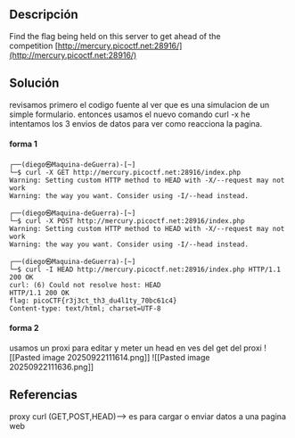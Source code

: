 ## Descripción
Find the flag being held on this server to get ahead of the competition [http://mercury.picoctf.net:28916/](http://mercury.picoctf.net:28916/)

## Solución

revisamos primero el codigo fuente al ver que es una simulacion de un simple formulario.
entonces usamos el nuevo comando curl -x he intentamos los 3 envios de datos para ver como reacciona la pagina.

#### forma 1

```
┌──(diego㉿Maquina-deGuerra)-[~]
└─$ curl -X GET http://mercury.picoctf.net:28916/index.php                
Warning: Setting custom HTTP method to HEAD with -X/--request may not work 
Warning: the way you want. Consider using -I/--head instead.
                                                                         
┌──(diego㉿Maquina-deGuerra)-[~]
└─$ curl -X POST http://mercury.picoctf.net:28916/index.php                
Warning: Setting custom HTTP method to HEAD with -X/--request may not work 
Warning: the way you want. Consider using -I/--head instead.
                                                                             
┌──(diego㉿Maquina-deGuerra)-[~]
└─$ curl -I HEAD http://mercury.picoctf.net:28916/index.php HTTP/1.1 200 OK
curl: (6) Could not resolve host: HEAD
HTTP/1.1 200 OK
flag: picoCTF{r3j3ct_th3_du4l1ty_70bc61c4}
Content-type: text/html; charset=UTF-8

```
#### forma 2
usamos un proxi para editar y meter un head en ves del get del proxi
![[Pasted image 20250922111614.png]]
![[Pasted image 20250922111636.png]]
## Referencias
proxy
curl (GET,POST,HEAD)--> es para cargar o enviar datos a una pagina web